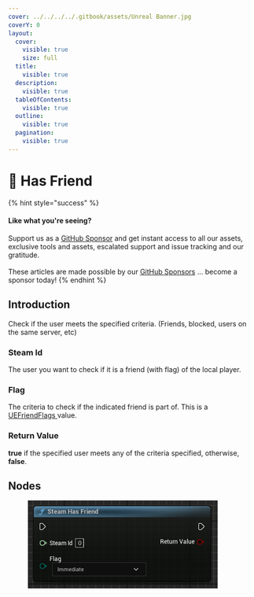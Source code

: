 ```yaml
---
cover: ../../../../.gitbook/assets/Unreal Banner.jpg
coverY: 0
layout:
  cover:
    visible: true
    size: full
  title:
    visible: true
  description:
    visible: true
  tableOfContents:
    visible: true
  outline:
    visible: true
  pagination:
    visible: true
---
```


# 🔵 Has Friend

{% hint style="success" %}
#### Like what you're seeing?

Support us as a [GitHub Sponsor](../../../../where-to-buy/become-a-sponsor.md) and get instant access to all our assets, exclusive tools and assets, escalated support and issue tracking and our gratitude.\
\
These articles are made possible by our [GitHub Sponsors](../../../../where-to-buy/become-a-sponsor.md) ... become a sponsor today!
{% endhint %}

## Introduction

Check if the user meets the specified criteria. (Friends, blocked, users on the same server, etc)

### Steam Id

The user you want to check if it is a friend (with flag) of the local player.

### Flag

The criteria to check if the indicated friend is part of. This is a [UEFriendFlags ](../enumerators/uefriendflags.md)value.

### Return Value

**true** if the specified user meets any of the criteria specified, otherwise, **false**.

## Nodes

<figure><img src="../../../../.gitbook/assets/image (32).png" alt=""><figcaption></figcaption></figure>
